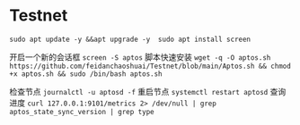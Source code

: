 # Testnet

`sudo apt update -y &&apt upgrade -y 
 sudo apt install screen`
 
 开启一个新的会话框
 `screen -S aptos`
 脚本快速安装
 `wget -q -O aptos.sh https://github.com/feidanchaoshuai/Testnet/blob/main/Aptos.sh && chmod +x aptos.sh && sudo /bin/bash aptos.sh`
 
 检查节点
 `journalctl -u aptosd -f`
 重启节点
 `systemctl restart aptosd`
 查询进度
 `curl 127.0.0.1:9101/metrics 2> /dev/null | grep aptos_state_sync_version | grep type`
